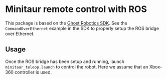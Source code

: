 # Minitaur remote control with ROS

This package is based on the [Ghost Robotics SDK](http://ghostrobotics.gitlab.io/SDK/). See the `CommandOverEthernet` example in the SDK to properly setup the ROS bridge over Ethernet.

## Usage
Once the ROS bridge has been setup and running, launch `minitaur_teleop.launch` to control the robot. Here we assume that an Xbox-360 controller is used.